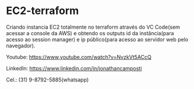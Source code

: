 # EC2-terraform
Criando instancia EC2 totalmente no terraform através do VC Code(sem acessar a console da AWS) e obtendo os outputs id da instância(para acesso ao session manager) e ip público(para acesso ao servidor web pelo navegador).

Youtube: https://www.youtube.com/watch?v=NvzkVt5ACcQ

LinkedIn: https://www.linkedin.com/in/jonathancamposti

Cel.: (31) 9-8792-5885(whatsapp)
